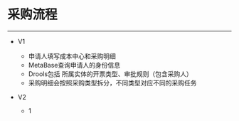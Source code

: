 # 采购流程  
***

- V1 
    - 申请人填写成本中心和采购明细
    - MetaBase查询申请人的身份信息
    - Drools包括 所属实体的开票类型、审批规则（包含采购人）
    - 采购明细会按照采购类型拆分，不同类型对应不同的采购任务  

- V2   
    - 1
  
